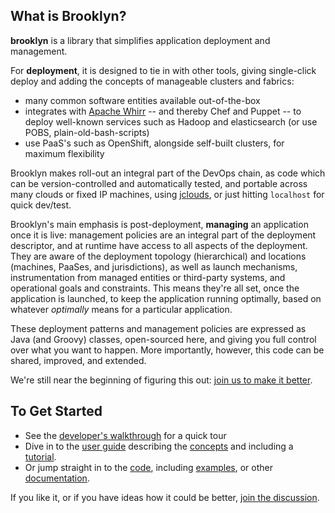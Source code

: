 ## What is Brooklyn?

**brooklyn** is a library that simplifies application deployment and management.

For **deployment**, it is designed to tie in with other tools, 
giving single-click deploy and adding the concepts of 
manageable clusters and fabrics:

* many common software entities available out-of-the-box
* integrates with [Apache Whirr](http://whirr.apache.org) -- and thereby Chef and Puppet --
  to deploy well-known services such as Hadoop and elasticsearch
  (or use POBS, plain-old-bash-scripts)
* use PaaS's such as OpenShift, alongside self-built clusters, for maximum flexibility

Brooklyn makes roll-out an integral part of the DevOps chain,
as code which can be version-controlled and automatically tested,
and portable across many clouds or fixed IP machines,
using [jclouds](http://jclouds.org),
or just hitting ``localhost`` for quick dev/test.

Brooklyn's main emphasis is post-deployment, **managing** an application once it is live:
management policies are an integral part of the deployment descriptor,
and at runtime have access to all aspects of the deployment.
They are aware of the deployment topology (hierarchical) and locations (machines, PaaSes, and jurisdictions), 
as well as launch mechanisms, instrumentation from managed entities or third-party systems,
and operational goals and constraints.
This means they're all set, once the application is launched, to keep the application running optimally,
based on whatever *optimally* means for a particular application.

These deployment patterns and management policies are expressed as Java (and Groovy) classes,
open-sourced here, and giving you full control over what you want to happen.
More importantly, however, this code can be shared, improved, and extended.

We're still near the beginning of figuring this out: 
[join us to make it better]({{site.url}}/meta/contact.html).


## To Get Started

* See the [developer's walkthrough]({{site.url}}/start/walkthrough/index.html) for a quick tour
* Dive in to the [user guide]({{site.url}}/use/guide/) describing the 
  [concepts]({{site.url}}/use/guide/defining-applications/basic-concepts.html)
  and including a [tutorial]({{site.url}}/use/guide/quickstart/).
* Or jump straight in to the [code]({{site.url}}/dev/code/), 
  including [examples]({{site.url}}/use/examples/), or other [documentation]({{site.url}}/start/docs-summary.html).

If you like it, or if you have ideas how it could be better,
[join the discussion]({{site.url}}/meta/contact.html).
